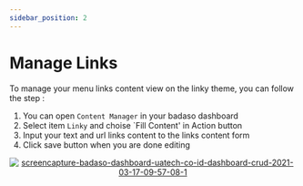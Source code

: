 ```yaml
---
sidebar_position: 2
---
```


# Manage Links 

To manage your menu links content view on the linky theme, you can follow the step :
1. You can open `Content Manager` in your badaso dashboard
2. Select item `Linky` and choise `Fill Content' in Action button
3. Input your text and url links content to the links content form
4. Click save button when you are done editing

<p align="center">
  <a href="https://badaso-docs.uatech.co.id/">
    <img src="http://localhost:3000/img/links-content.png" alt="screencapture-badaso-dashboard-uatech-co-id-dashboard-crud-2021-03-17-09-57-08-1" />
  </a>
</p>
